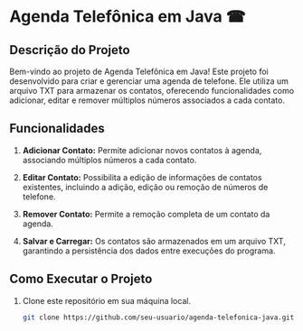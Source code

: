 # Agenda Telefônica em Java ☎

## Descrição do Projeto

Bem-vindo ao projeto de Agenda Telefônica em Java! Este projeto foi desenvolvido para criar e gerenciar uma agenda de telefone. Ele utiliza um arquivo TXT para armazenar os contatos, oferecendo funcionalidades como adicionar, editar e remover múltiplos números associados a cada contato.

## Funcionalidades

1. **Adicionar Contato:** Permite adicionar novos contatos à agenda, associando múltiplos números a cada contato.

2. **Editar Contato:** Possibilita a edição de informações de contatos existentes, incluindo a adição, edição ou remoção de números de telefone.

3. **Remover Contato:** Permite a remoção completa de um contato da agenda.

4. **Salvar e Carregar:** Os contatos são armazenados em um arquivo TXT, garantindo a persistência dos dados entre execuções do programa.

## Como Executar o Projeto

1. Clone este repositório em sua máquina local.
   ```bash
   git clone https://github.com/seu-usuario/agenda-telefonica-java.git
